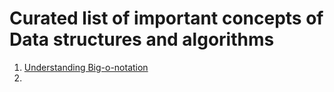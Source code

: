 # Curated list of important concepts of Data structures and algorithms
1. <a href="https://www.topcoder.com/blog/learning-understanding-big-o-notation/">Understanding Big-o-notation</a>
2.
